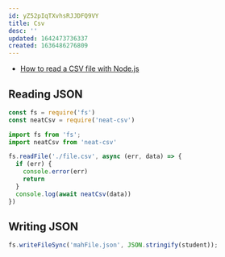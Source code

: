 ```yaml
---
id: yZ52pIqTXvhsRJJDFQ9VY
title: Csv
desc: ''
updated: 1642473736337
created: 1636486276809
---
```


* [How to read a CSV file with Node.js](https://flaviocopes.com/node-read-csv/)

## Reading JSON

``` javascript
const fs = require('fs')
const neatCsv = require('neat-csv')

import fs from 'fs';
import neatCsv from 'neat-csv'

fs.readFile('./file.csv', async (err, data) => {
  if (err) {
    console.error(err)
    return
  }
  console.log(await neatCsv(data))
})
```

## Writing JSON

``` javascript
fs.writeFileSync('mahFile.json', JSON.stringify(student));
```